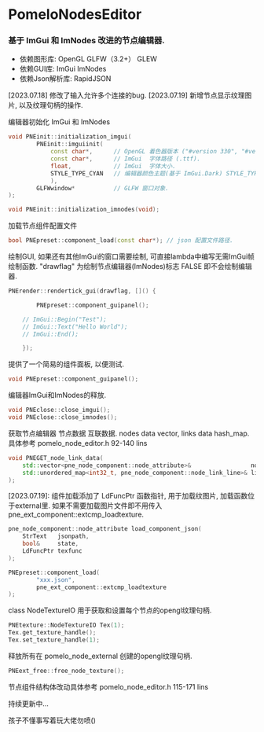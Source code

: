 # PomeloNodesEditor
### 基于 ImGui 和 ImNodes 改进的节点编辑器.

- 依赖图形库:     OpenGL GLFW（3.2+） GLEW
- 依赖GUI库:      ImGui ImNodes
- 依赖Json解析库: RapidJSON

[2023.07.18] 修改了输入允许多个连接的bug.
[2023.07.19] 新增节点显示纹理图片, 以及纹理句柄的操作.

编辑器初始化 ImGui 和 ImNodes
```cpp
void PNEinit::initialization_imgui(
        PNEinit::imguiinit(
            const char*,      // OpenGL 着色器版本 ("#version 330", "#version 460"). 
            const char*,      // ImGui  字体路径 (.ttf).
            float,            // ImGui  字体大小.
            STYLE_TYPE_CYAN   // 编辑器颜色主题(基于 ImGui.Dark) STYLE_TYPE_ORANGE, STYLE_TYPE_PINK
            ), 
        GLFWwindow*           // GLFW 窗口对象.
);

void PNEinit::initialization_imnodes(void);
```

加载节点组件配置文件
```cpp
bool PNEpreset::component_load(const char*); // json 配置文件路径.
```

绘制GUI, 如果还有其他ImGui的窗口需要绘制, 可直接lambda中编写无需ImGui帧绘制函数.
"drawflag" 为绘制节点编辑器(ImNodes)标志 FALSE 即不会绘制编辑器.
```cpp
PNErender::rendertick_gui(drawflag, []() {

        PNEpreset::component_guipanel();

	// ImGui::Begin("Test");
	// ImGui::Text("Hello World");
	// ImGui::End();

    });
```
提供了一个简易的组件面板, 以便测试.
```cpp
void PNEpreset::component_guipanel();
```

编辑器ImGui和ImNodes的释放.
```cpp
void PNEclose::close_imgui();
void PNEclose::close_imnodes();
```

获取节点编辑器 节点数据 互联数据.
nodes data vector, links data hash_map.
具体参考 pomelo_node_editor.h 92-140 lins
```cpp
void PNEGET_node_link_data(
	std::vector<pne_node_component::node_attribute>&                 node_data,
	std::unordered_map<int32_t, pne_node_component::node_link_line>& link_data
);
```

[2023.07.19]:
组件加载添加了 LdFuncPtr 函数指针, 用于加载纹图片, 加载函数位于external里.
如果不需要加载图片文件即不用传入 pne_ext_component::extcmp_loadtexture.
```cpp
pne_node_component::node_attribute load_component_json(
	StrText   jsonpath, 
	bool&     state,
	LdFuncPtr texfunc
);

PNEpreset::component_load(
        "xxx.json", 
        pne_ext_component::extcmp_loadtexture
);
```

class NodeTextureIO 用于获取和设置每个节点的opengl纹理句柄.
```cpp
PNEtexture::NodeTextureIO Tex(1);
Tex.get_texture_handle();
Tex.set_texture_handle(1);
```

释放所有在 pomelo_node_external 创建的opengl纹理句柄.
```cpp
PNEext_free::free_node_texture();
```

节点组件结构体改动具体参考 pomelo_node_editor.h 115-171 lins

持续更新中...

孩子不懂事写着玩大佬勿喷()
